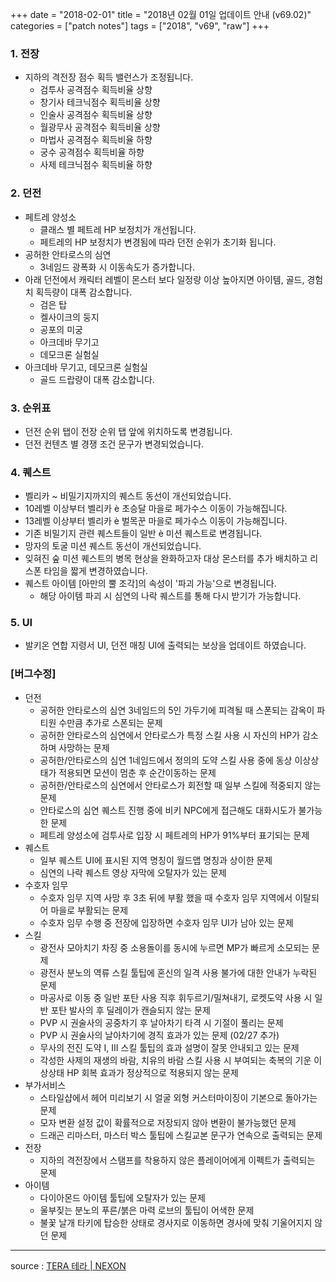 +++
date = "2018-02-01"
title = "2018년 02월 01일 업데이트 안내 (v69.02)"
categories = ["patch notes"]
tags = ["2018", "v69", "raw"]
+++

### 1. 전장
- 지하의 격전장 점수 획득 밸런스가 조정됩니다.
  - 검투사 공격점수 획득비율 상향
  - 창기사 테크닉점수 획득비율 상향
  - 인술사 공격점수 획득비율 상향
  - 월광무사 공격점수 획득비율 상향
  - 마법사 공격점수 획득비율 하향
  - 궁수 공격점수 획득비율 하향
  - 사제 테크닉점수 획득비율 하향

### 2. 던전
- 페트레 양성소
  - 클래스 별 페트레 HP 보정치가 개선됩니다.
  - 페트레의 HP 보정치가 변경됨에 따라 던전 순위가 초기화 됩니다.
- 공허한 안타로스의 심연
  - 3네임드 광폭화 시 이동속도가 증가합니다.
- 아래 던전에서 캐릭터 레벨이 몬스터 보다 일정량 이상 높아지면 아이템, 골드, 경험치 획득량이 대폭 감소합니다.
  - 검은 탑
  - 켈사이크의 둥지
  - 공포의 미궁
  - 아크데바 무기고
  - 데모크론 실험실
- 아크데바 무기고, 데모크론 실험실
  - 골드 드랍량이 대폭 감소합니다.

### 3. 순위표
- 던전 순위 탭이 전장 순위 탭 앞에 위치하도록 변경됩니다.
- 던전 컨텐츠 별 경쟁 조건 문구가 변경되었습니다.

### 4. 퀘스트
- 벨리카 ~ 비밀기지까지의 퀘스트 동선이 개선되었습니다.
- 10레벨 이상부터 벨리카 è 초승달 마을로 페가수스 이동이 가능해집니다.
- 13레벨 이상부터 벨리카 è 벌목꾼 마을로 페가수스 이동이 가능해집니다.
- 기존 비밀기지 관련 퀘스트들이 일반 è 미션 퀘스트로 변경됩니다.
- 망자의 토굴 미션 퀘스트 동선이 개선되었습니다.
- 잊혀진 숲 미션 퀘스트의 병목 현상을 완화하고자 대상 몬스터를 추가 배치하고 리스폰 타임을 짧게 변경하였습니다.
- 퀘스트 아이템 [아만의 뿔 조각]의 속성이 '파괴 가능'으로 변경됩니다.
  - 해당 아이템 파괴 시 심연의 나락 퀘스트를 통해 다시 받기가 가능합니다.

### 5. UI
- 발키온 연합 지령서 UI, 던전 매칭 UI에 출력되는 보상을 업데이트 하였습니다.

### [버그수정]
- 던전
  - 공허한 안타로스의 심연 3네임드의 5인 가두기에 피격될 때 스폰되는 감옥이 파티원 수만큼 추가로 스폰되는 문제
  - 공허한 안타로스의 심연에서 안타로스가 특정 스킬 사용 시 자신의 HP가 감소하며 사망하는 문제
  - 공허한/안타로스의 심연 1네임드에서 정의의 도약 스킬 사용 중에 동상 이상상태가 적용되면 모션이 멈춘 후 순간이동하는 문제
  - 공허한/안타로스의 심연에서 안타로스가 회전할 때 일부 스킬에 적중되지 않는 문제
  - 안타로스의 심연 퀘스트 진행 중에 비키 NPC에게 접근해도 대화시도가 불가능한 문제
  - 페트레 양성소에 검투사로 입장 시 페트레의 HP가 91%부터 표기되는 문제
- 퀘스트
  - 일부 퀘스트 UI에 표시된 지역 명칭이 월드맵 명칭과 상이한 문제
  - 심연의 나락 퀘스트 영상 자막에 오탈자가 있는 문제
- 수호자 임무
  - 수호자 임무 지역 사망 후 3초 뒤에 부활 했을 때 수호자 임무 지역에서 이탈되어 마을로 부활되는 문제
  - 수호자 임무 수행 중 전장에 입장하면 수호자 임무 UI가 남아 있는 문제
- 스킬
  - 광전사 모아치기 차징 중 소용돌이를 동시에 누르면 MP가 빠르게 소모되는 문제
  - 광전사 분노의 역류 스킬 툴팁에 혼신의 일격 사용 불가에 대한 안내가 누락된 문제
  - 마공사로 이동 중 일반 포탄 사용 직후 휘두르기/밀쳐내기, 로켓도약 사용 시 일반 포탄 발사의 후 딜레이가 캔슬되지 않는 문제
  - PVP 시 권술사의 공중차기 후 날아차기 타격 시 기절이 풀리는 문제
  - PVP 시 권술사의 날아차기에 경직 효과가 있는 문제 (02/27 추가)
  - 무사의 전진 도약 I, III 스킬 툴팁의 효과 설명이 잘못 안내되고 있는 문제
  - 각성한 사제의 재생의 바람, 치유의 바람 스킬 사용 시 부여되는 축복의 기운 이상상태 HP 회복 효과가 정상적으로 적용되지 않는 문제
- 부가서비스
  - 스타일샵에서 헤어 미리보기 시 얼굴 외형 커스터마이징이 기본으로 돌아가는 문제
  - 모자 변환 설정 값이 확률적으로 저장되지 않아 변환이 불가능했던 문제
  - 드래곤 리마스터, 마스터 박스 툴팁에 스킬교본 문구가 연속으로 출력되는 문제
- 전장
  - 지하의 격전장에서 스탬프를 착용하지 않은 플레이어에게 이펙트가 출력되는 문제
- 아이템
  - 다이아몬드 아이템 툴팁에 오탈자가 있는 문제
  - 울부짖는 분노의 푸른/붉은 마력 로브의 툴팁이 어색한 문제
  - 불꽃 날개 타키에 탑승한 상태로 경사지로 이동하면 경사에 맞춰 기울어지지 않던 문제

----

source : [TERA 테라 | NEXON](http://tera.nexon.com/news/update/view.aspx?n4articlesn=318)
